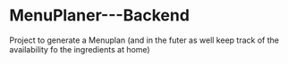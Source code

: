 # MenuPlaner---Backend
Project to generate a Menuplan (and in the futer as well keep track of the availability fo the ingredients at home)
